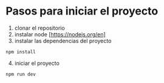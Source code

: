 # Pasos para iniciar el proyecto
1. clonar el repositorio
2. instalar node [https://nodejs.org/en]
3. instalar las dependencias del proyecto
```
npm install
```
4. iniciar el proyecto
```
npm run dev
```